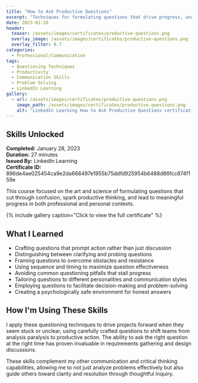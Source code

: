 ```yaml
---
title: "How to Ask Productive Questions"
excerpt: "Techniques for formulating questions that drive progress, uncover insights, and lead to effective outcomes"
date: 2023-01-28
header:
  teaser: /assets/images/certificates/productive-questions.png
  overlay_image: /assets/images/certificates/productive-questions.png
  overlay_filter: 0.7
categories:
  - Professional/Communication
tags:
  - Questioning Techniques
  - Productivity
  - Communication Skills
  - Problem Solving
  - LinkedIn Learning
gallery:
  - url: /assets/images/certificates/productive-questions.png
    image_path: /assets/images/certificates/productive-questions.png
    alt: "LinkedIn Learning How to Ask Productive Questions certification"
---
```


## Skills Unlocked

**Completed:** January 28, 2023  
**Duration:** 27 minutes  
**Issued By:** LinkedIn Learning  
**Certificate ID:** 896de4ae025454ca9e2da668497e1955b75ddfd925954b6488d86fcc874f159e

This course focused on the art and science of formulating questions that cut through confusion, spark productive thinking, and lead to meaningful progress in both professional and personal contexts.

{% include gallery caption="Click to view the full certificate" %}

## What I Learned

* Crafting questions that prompt action rather than just discussion
* Distinguishing between clarifying and probing questions
* Framing questions to overcome obstacles and resistance
* Using sequence and timing to maximize question effectiveness
* Avoiding common questioning pitfalls that stall progress
* Tailoring questions to different personalities and communication styles
* Employing questions to facilitate decision-making and problem-solving
* Creating a psychologically safe environment for honest answers

## How I'm Using These Skills

I apply these questioning techniques to drive projects forward when they seem stuck or unclear, using carefully crafted questions to shift teams from analysis paralysis to productive action. The ability to ask the right question at the right time has proven invaluable in requirements gathering and design discussions.

These skills complement my other communication and critical thinking capabilities, allowing me to not just analyze problems effectively but also guide others toward clarity and resolution through thoughtful inquiry.